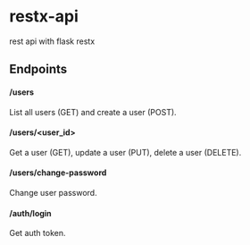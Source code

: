 # restx-api
rest api with flask restx 

## Endpoints

#### /users

List all users (GET) and create a user (POST).

#### /users/<user_id>

Get a user (GET), update a user (PUT), delete a user (DELETE).

#### /users/change-password

Change user password.

#### /auth/login

Get auth token.
